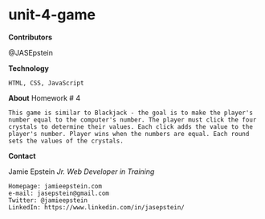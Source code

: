 # unit-4-game

**Contributors**

@JASEpstein

**Technology**

    HTML, CSS, JavaScript

**About**
Homework # 4

    This game is similar to Blackjack - the goal is to make the player's number equal to the computer's number. The player must click the four crystals to determine their values. Each click adds the value to the player's number. Player wins when the numbers are equal. Each round sets the values of the crystals.

**Contact**

Jamie Epstein
*Jr. Web Developer in Training*

    Homepage: jamieepstein.com
    e-mail: jasepstein@gmail.com
    Twitter: @jamieepstein
    LinkedIn: https://www.linkedin.com/in/jasepstein/
